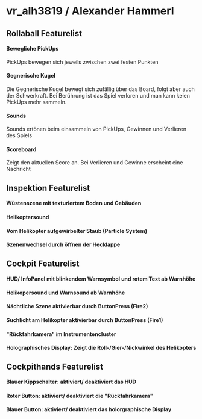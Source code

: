 # vr_alh3819 / Alexander Hammerl
## Rollaball Featurelist
#### Bewegliche PickUps
PickUps bewegen sich jeweils zwischen zwei festen Punkten
#### Gegnerische Kugel
Die Gegnerische Kugel bewegt sich zufällig über das Board, folgt aber auch der Schwerkraft.
Bei Berührung ist das Spiel verloren und man kann keien PickUps mehr sammeln.
#### Sounds
Sounds ertönen beim einsammeln von PickUps, Gewinnen und Verlieren des Spiels
#### Scoreboard
Zeigt den aktuellen Score an. Bei Verlieren und Gewinne erscheint eine Nachricht


## Inspektion Featurelist
#### Wüstenszene mit texturiertem Boden und Gebäuden
#### Helikoptersound
#### Vom Helikopter aufgewirbelter Staub (Particle System)
#### Szenenwechsel durch öffnen der Hecklappe

## Cockpit Featurelist
#### HUD/ InfoPanel mit blinkendem Warnsymbol und rotem Text ab Warnhöhe
#### Helikopersound und Warnsound ab Warnhöhe
#### Nächtliche Szene aktivierbar durch ButtonPress (Fire2)
#### Suchlicht am Helikopter aktivierbar durch ButtonPress (Fire1)
#### "Rückfahrkamera" im Instrumentencluster
#### Holographisches Display: Zeigt die Roll-/Gier-/Nickwinkel des Helikopters

## Cockpithands Featurelist
#### Blauer Kippschalter: aktiviert/ deaktiviert das HUD
#### Roter Button: aktiviert/ deaktiviert die "Rückfahrkamera"
#### Blauer Button: aktiviert/ deaktiviert das holorgraphische Display

